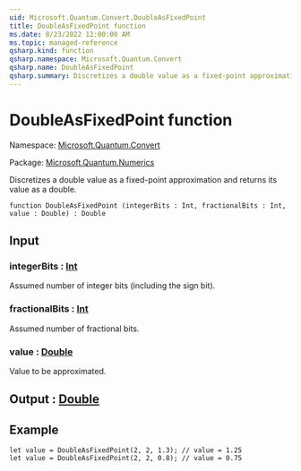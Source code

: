```yaml
---
uid: Microsoft.Quantum.Convert.DoubleAsFixedPoint
title: DoubleAsFixedPoint function
ms.date: 8/23/2022 12:00:00 AM
ms.topic: managed-reference
qsharp.kind: function
qsharp.namespace: Microsoft.Quantum.Convert
qsharp.name: DoubleAsFixedPoint
qsharp.summary: Discretizes a double value as a fixed-point approximation and returns its value as a double.
---
```


# DoubleAsFixedPoint function

Namespace: [Microsoft.Quantum.Convert](xref:Microsoft.Quantum.Convert)

Package: [Microsoft.Quantum.Numerics](https://nuget.org/packages/Microsoft.Quantum.Numerics)


Discretizes a double value as a fixed-point approximation and returns its value as a double.

```qsharp
function DoubleAsFixedPoint (integerBits : Int, fractionalBits : Int, value : Double) : Double
```


## Input

### integerBits : [Int](xref:microsoft.quantum.qsharp.valueliterals#int-literals)

Assumed number of integer bits (including the sign bit).


### fractionalBits : [Int](xref:microsoft.quantum.qsharp.valueliterals#int-literals)

Assumed number of fractional bits.


### value : [Double](xref:microsoft.quantum.qsharp.valueliterals#double-literals)

Value to be approximated.



## Output : [Double](xref:microsoft.quantum.qsharp.valueliterals#double-literals)



## Example

```qsharplet value = DoubleAsFixedPoint(2, 2, 1.3); // value = 1.25let value = DoubleAsFixedPoint(2, 2, 0.8); // value = 0.75```